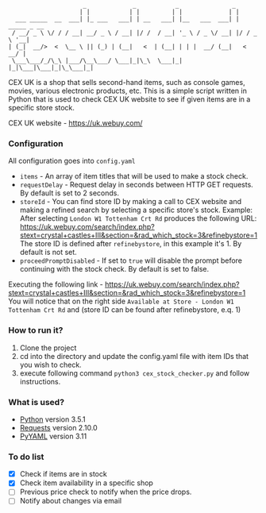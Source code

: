 ```
                     _             _           _               _
                    | |           | |         | |             | |
  ___ _____  __  ___| |_ ___   ___| | __   ___| |__   ___  ___| | _____ _ __
 / __/ _ \ \/ / / __| __/ _ \ / __| |/ /  / __| '_ \ / _ \/ __| |/ / _ \ '__|
| (_|  __/>  <  \__ \ || (_) | (__|   <  | (__| | | |  __/ (__|   <  __/ |
 \___\___/_/\_\ |___/\__\___/ \___|_|\_\  \___|_| |_|\___|\___|_|\_\___|_|

```
CEX UK is a shop that sells second-hand items, such as console games, movies, various electronic products, etc.
This is a simple script written in Python that is used to check CEX UK website to see if given items are in a specific store stock.

CEX UK website - https://uk.webuy.com/

### Configuration
All configuration goes into `config.yaml`
- `items` - An array of item titles that will be used to make a stock check.
- `requestDelay` - Request delay in seconds between HTTP GET requests. By default is set to 2 seconds.
- `storeId` - You can find store ID by making a call to CEX website and making a refined search by selecting a specific store's stock.
Example:
After selecting `London W1 Tottenham Crt Rd` produces the following URL:
https://uk.webuy.com/search/index.php?stext=crystal+castles+III&section=&rad_which_stock=3&refinebystore=1
The store ID is defined after `refinebystore`, in this example it's 1.
By default is not set.
- `proceedPromptDisabled` - If set to `true` will disable the prompt before continuing with the stock check. By default is set to false.

Executing the following link -
https://uk.webuy.com/search/index.php?stext=crystal+castles+III&section=&rad_which_stock=3&refinebystore=1
You will notice that on the right side `Available at Store - London W1 Tottenham Crt Rd` and  (store ID can be found after refinebystore, e.q. 1)

### How to run it?
1. Clone the project
2. cd into the directory and update the config.yaml file with item IDs that you wish to check.
3. execute following command `python3 cex_stock_checker.py` and follow instructions.

### What is used?
- [Python] version 3.5.1
- [Requests] version 2.10.0
- [PyYAML] version 3.11

### To do list
- [x] Check if items are in stock
- [x] Check item availability in a specific shop
- [ ] Previous price check to notify when the price drops.
- [ ] Notify about changes via email

[Python]: <https://www.python.org/>
[PyYAML]: <http://pyyaml.org/>
[Requests]: <http://docs.python-requests.org/en/master/>